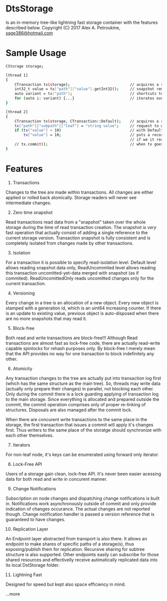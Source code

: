 # DtsStorage 
Is an in-memory tree-like lightning fast storage container with the features described below.
Copyright (C) 2017 Alex A. Petroukine, sage386@hotmail.com

# Sample Usage
```sh
CStorage storage;

[thread 1]
{
	CTransaction tx(storage);                           // acquires a read-snapshot over current storage, zero time!
	int32_t value = tx["path"]["value"].getInt32();     // snapshot remains consistent and isolated from other thread modifications
	auto variant = tx["path"];                          // shortcuts to nodes
	for (auto i: variant) {...}                         // iterates over keys within a non-leaf node
}

[thread 2]
{
	CTransaction tx(storage, CTransaction::Default);    // acquires a read-snapshot as in prior example with no read-changes visibility
	tx["path"]["subpath"]["leaf"] = "string value";     // request to write/modify data within a storage.
	if (tx["value"] < 10)                               // with Default isolation mode this reads data only from snapshot
		tx["value"] = 10;                               // puts a record into transaction log to change the value
                                                        // if we it read again, we would read unchanged value with Default isolation mode
	// tx.commit();                                     // when tx goes out of scope or commit is manually called, changes applied atomically
}
```

# Features

1. Transactions

Changes to the tree are made within transactions.
All changes are either applied or rolled back atomically. Storage readers will never see intermediate changes.

2. Zero time snapshot

Read transactions read data from a "snapshot" taken over the whole storage during the time of read transaction creation.
The snapshot is _very_ fast operation that actually consist of adding a single reference to the current storage version.
Transaction snapshot is fully consistent and is completely isolated from changes made by other transactions.

3. Isolation

For a transaction it is possible to specify read-isolation level.
Default level allows reading snapshot data only, ReadUncommited level allows reading this transaction uncomitted-yet-data
merged with snapshot (as if commited). ReadUncomittedOnly reads uncomitted changes only for the current transaction.

4. Versioning

Every change in a tree is an allocation of a new object.
Every new object is stamped with a generation id, which is an uint64 increasing counter.
If there is an update to existing value, previous object is auto-disposed when there are no more snapshots that may read it.

5. Block-free

Both read and write transactions are block-free!!!
Although Read transactions are almost fast as lock-free code, there are actually read-write capable spinlocks for rehash purposes only.
By block-free I merely mean that the API provides no way for one transaction to block indefinitely any other.

6. Atomicity

Any transaction changes to the tree are actually put into transaction log first (which has the same structure as the main tree).
So, threads may write data (actually only prepare their changes) in parallel, not blocking each other.
Only during the commit there is a lock guarding applying of transaction log to the main storage.
Since everything is allocated and prepared outside the commit, the commit operation comprises only of proper re-linking of structures.
Disposals are also managed after the commit lock.

When there are concurent write transactions to the same place in the storage, the first transaction that issues a commit will 
apply it's changes first. Thus writers to the same place of the storatge should synchronize with each other themselves.

7. Iterators

For non-leaf node, it's keys can be enumerated using forward only iterator.

8. Lock-Free API

Users of a storage gain clean, lock-free API.
It's never been easier acessing data for both read and write in concurent manner.

9. Change Notifications

Subscription on node changes and dispatching change notifications is built in.
Notifications work asynchronously outside of commit and only provide indication of changes occurance.
The actual changes are not reported though. Change notification handler is passed a version reference that is guaranteed to have changes.

10. Replication Layer

An Endpoint layer abstracted from transport is also there. It allows an endpoint to make shares of specific paths of a storage(s),
thus exposing/publish them for replication. Recursive sharing for subtree structure is also supported. 
Other endpoints easily can subscribe for those shared resources and effectivelly receive autimatically replicated data into its local DstStorage folder.

11. Lightning Fast

Designed for speed but kept also space efficiency in mind.

...more


